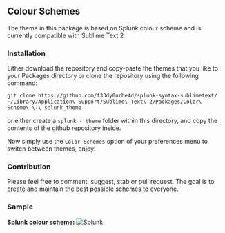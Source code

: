 ## Colour Schemes

The theme in this package is based on Splunk colour scheme and is currently compatible with Sublime Text 2


### Installation

Either download the repository and copy-paste the themes that you like to your Packages directory or clone the repository using the following command:

	git clone https://github.com/f33dy0urhe4d/splunk-syntax-sublimetext/ ~/Library/Application\ Support/Sublime\ Text\ 2/Packages/Color\ Scheme\ \-\ splunk_theme
	
or either create a `splunk - theme` folder within this directory, and copy the contents of the github repository inside.

Now simply use the `Color Schemes` option of your preferences menu to switch between themes, enjoy!

### Contribution

Please feel free to comment, suggest, stab or pull request. The goal is to create and maintain the best possible schemes to everyone.

### Sample

**Splunk colour scheme:**
![Splunk](http://i.imgur.com/LTRljsE.png)
